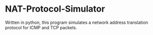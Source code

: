 # NAT-Protocol-Simulator
Written in python, this program simulates a network address translation protocol for ICMP and TCP packets. 
